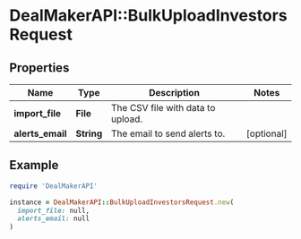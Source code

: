 # DealMakerAPI::BulkUploadInvestorsRequest

## Properties

| Name | Type | Description | Notes |
| ---- | ---- | ----------- | ----- |
| **import_file** | **File** | The CSV file with data to upload. |  |
| **alerts_email** | **String** | The email to send alerts to. | [optional] |

## Example

```ruby
require 'DealMakerAPI'

instance = DealMakerAPI::BulkUploadInvestorsRequest.new(
  import_file: null,
  alerts_email: null
)
```

